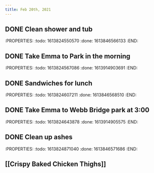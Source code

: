 ```yaml
---
title: Feb 20th, 2021
---
```


## DONE Clean shower and tub
:PROPERTIES:
:todo: 1613824550570
:done: 1613846566133
:END:
## DONE Take Emma to Park in the morning
:PROPERTIES:
:todo: 1613824567086
:done: 1613914903691
:END:
## DONE Sandwiches for lunch
:PROPERTIES:
:todo: 1613824607211
:done: 1613846568510
:END:
## DONE Take Emma to Webb Bridge park at 3:00
:PROPERTIES:
:todo: 1613824643878
:done: 1613914905575
:END:
## DONE Clean up ashes
:PROPERTIES:
:todo: 1613824871040
:done: 1613846571686
:END:
## [[Crispy Baked Chicken Thighs]]
